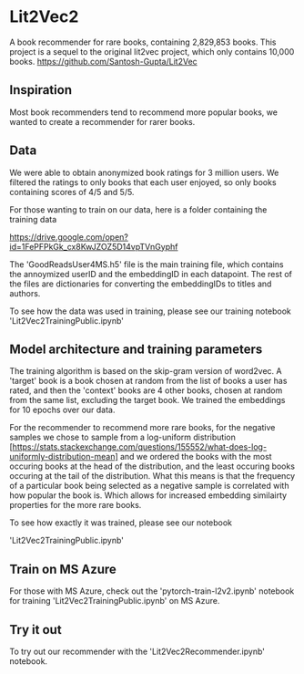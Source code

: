 # Lit2Vec2

A book recommender for rare books, containing 2,829,853 books. This project is a sequel to the original lit2vec project, which only contains 10,000 books. https://github.com/Santosh-Gupta/Lit2Vec

## Inspiration

Most book recommenders tend to recommend more popular books, we wanted to create a recommender for rarer books. 

## Data

We were able to obtain anonymized book ratings for 3 million users. We filtered the ratings to only books that each user enjoyed, so only books containing scores of 4/5 and 5/5.

For those wanting to train on our data, here is a folder containing the training data

https://drive.google.com/open?id=1FePFPkGk_cx8KwJZOZ5D14vpTVnGyphf

The 'GoodReadsUser4MS.h5' file is the main training file, which contains the annoymized userID and the embeddingID in each datapoint. The rest of the files are dictionaries for converting the embeddingIDs to titles and authors. 

To see how the data was used in training, please see our training notebook 'Lit2Vec2TrainingPublic.ipynb'

## Model architecture and training parameters

The training algorithm is based on the skip-gram version of word2vec. A 'target' book is a book chosen at random from the list of books a user has rated, and then the 'context' books are 4 other books, chosen at random from the same list, excluding the target book. We trained the embeddings for 10 epochs over our data. 

For the recommender to recommend more rare books, for the negative samples we chose to sample from a log-uniform distribution [https://stats.stackexchange.com/questions/155552/what-does-log-uniformly-distribution-mean] and we ordered the books with the most occuring books at the head of the distribution, and the least occuring books occuring at the tail of the distribution. What this means is that the frequency of a particular book being selected as a negative sample is correlated with how popular the book is. Which allows for increased embedding similairty properties for the more rare books. 

To see how exactly it was trained, please see our notebook

'Lit2Vec2TrainingPublic.ipynb'

## Train on MS Azure

For those with MS Azure, check out the 'pytorch-train-l2v2.ipynb' notebook for training 'Lit2Vec2TrainingPublic.ipynb' on MS Azure. 

## Try it out

To try out our recommender with the 'Lit2Vec2Recommender.ipynb' notebook. 
